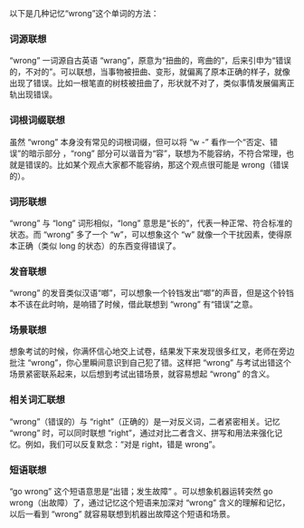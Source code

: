 以下是几种记忆“wrong”这个单词的方法：

### 词源联想
“wrong” 一词源自古英语 “wrang”，原意为“扭曲的，弯曲的”，后来引申为“错误的，不对的”。可以联想，当事物被扭曲、变形，就偏离了原本正确的样子，就像出现了错误。比如一根笔直的树枝被扭曲了，形状就不对了，类似事情发展偏离正轨出现错误。 

### 词根词缀联想
虽然 “wrong” 本身没有常见的词根词缀，但可以将 “w -” 看作一个“否定、错误”的暗示部分 ，“rong” 部分可以谐音为“容”，联想为不能容纳，不符合常理，也就是错误的。比如某个观点大家都不能容纳，那这个观点很可能是 wrong（错误的）。 

### 词形联想
“wrong” 与 “long” 词形相似，“long” 意思是“长的”，代表一种正常、符合标准的状态。而 “wrong” 多了一个 “w”，可以想象这个 “w” 就像一个干扰因素，使得原本正确（类似 long 的状态）的东西变得错误了。 

### 发音联想
“wrong” 的发音类似汉语“啷”，可以想象一个铃铛发出“啷”的声音，但是这个铃铛本不该在此时响，是响错了时候，借此联想到 “wrong” 有“错误”之意。 

### 场景联想
想象考试的时候，你满怀信心地交上试卷，结果发下来发现很多红叉，老师在旁边批注 “wrong”，你心里瞬间意识到自己犯了错。这样把 “wrong” 与考试出错这个场景紧密联系起来，以后想到考试出错场景，就容易想起 “wrong” 的含义。 

### 相关词汇联想
“wrong”（错误的）与 “right”（正确的）是一对反义词，二者紧密相关。记忆 “wrong” 时，可以同时联想 “right”，通过对比二者含义、拼写和用法来强化记忆。例如，我们可以反复默念：“对是 right，错是 wrong”。 

### 短语联想
“go wrong” 这个短语意思是“出错；发生故障” 。可以想象机器运转突然 go wrong（出故障）了，通过记忆这个短语来加深对 “wrong” 含义的理解和记忆，以后一看到 “wrong” 就容易联想到机器出故障这个短语和场景。 